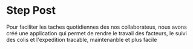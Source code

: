 # Step Post

Pour faciliter les taches quotidiennes des nos collaborateus, nous avons créé une application qui permet de rendre le travail des facteurs, le suivi des colis et l'expedition tracable, maintenanble et plus facile


